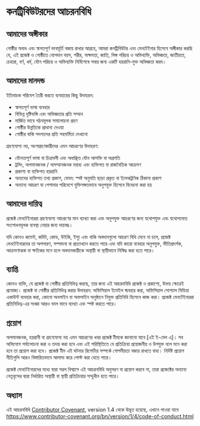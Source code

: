
# কনট্রিবিউটরদের আচরনবিধি

## আমাদের অঙ্গীকার


গোষ্ঠীর অবাধ এবং স্বাগতপূর্ণ ভাবমূর্তি বজায় রাখার আগ্রহে,
আমরা কনট্রিবিউটর এবং মেনটেইনার হিসেবে অঙ্গীকার করছি যে,
এই প্রজেক্ট ও গোষ্ঠীতে যোগদান বয়স, শরীর, অক্ষমতা, জাতি,
লিঙ্গ পরিচয় ও অভিব্যক্তি, অভিজ্ঞতা, জাতীয়তা, চেহারা,
বর্ণ, ধর্ম, যৌন পরিচয় ও অভিব্যক্তি নির্বিশেষে সবার জন্য
একটি হয়রানি-মুক্ত অভিজ্ঞতা করব।


## আমাদের মানদন্ড

ইতিবাচক পরিবেশ তৈরী করতে ব্যবহারের কিছু উদাহরন:

* স্বাগতপূর্ণ ভাষা ব্যবহার
* বিভিন্ন দৃষ্টিভঙ্গি এবং অভিজ্ঞতার প্রতি সম্মান
* মার্জিত ভাবে গঠনমূলক সমালোচনা গ্রহণ
* গোষ্ঠীর উন্নতিকে প্রাধান্য দেওয়া
* গোষ্ঠীর বাকি সদস্যদের প্রতি সহমর্মিতা দেখানো


গ্রহণযোগ্য নয়, অংশগ্রহণকারীদের এমন আচরণের উদাহরণ:

* যৌনতাপূর্ণ ভাষা বা চিত্রাবলী এবং অবাঞ্ছিত যৌন আসক্তি বা অগ্রগতি
* ট্রলিং, অপমানজনক / অসম্মানজনক মন্তব্য এবং ব্যক্তিগত বা রাজনৈতিক আক্রমণ
* প্রকাশ্য বা ব্যক্তিগত হয়রানি
* অন্যদের ব্যক্তিগত তথ্য প্রকাশ, যেমন: স্পষ্ট অনুমতি ছাড়া প্রকৃত বা ইলেকট্রনিক ঠিকানা প্রকাশ
* অন্যান্য আচরণ যা পেশাদার পরিবেশে যুক্তিসঙ্গতভাবে অনুপযুক্ত হিসেবে বিবেচনা করা হয়


## আমাদের দায়িত্ব

প্রজেক্ট মেনটেইনাররা গ্রহণযোগ্য আচরণের মান ব্যাখ্যা করা এবং অনুপযুক্ত আচরণের জন্য যথোপযুক্ত
এবং যথোপযোত সংশোধনমূলক ব্যবস্থা নেয়ার জন্য দায়বদ্ধ।

যদি কোনও কমেন্ট, কমিট, কোড, উইকি, ইস্যু এবং বাকি অবদানগুলো আচরণ বিধি মেনে না চলে,
প্রজেক্ট মেনটেইনারদের তা অপসারণ, সম্পাদনা বা প্রত্যাখ্যান করতে পারে এবং যদি কারো ব্যবহার
অনুপযুক্ত, ভীতিপ্রদর্শক, আক্রমণাত্মক বা ক্ষতিকর মনে হলে অবদানকারীকে অস্থায়ী বা স্থায়ীভাবে নিষিদ্ধ করা হতে পারে।


## ব্যাপ্তি

কোনও ব্যক্তি, যে প্রজেক্ট বা গোষ্ঠীর প্রতিনিধিত্ব করছে, তার জন্য এই আচরনবিধি প্রজেক্ট ও প্রকাশ্যে, উভয় ক্ষেত্রেই প্রযোজ্য।
প্রজেক্ট বা গোষ্ঠীর প্রতিনিধিত্ব করার উদাহরন: অফিসিয়াল ইমেইল ব্য়বহার করা, অফিসিয়াল সোশ্যাল মিডিয়া একাউন্ট ব্যবহার করা,
কোনো অনলাইন বা অফলাইন অনুষ্ঠানে নিযুক্ত প্রতিনিধি হিসেবে কাজ করা। প্রজেক্ট মেনটেইনাররা প্রতিনিধিত্ব-এর
সংজ্ঞা আরও ভাল ভাবে ব্যাখ্যা এবং স্পষ্ট করতে পারে।


## প্রয়োগ

অপমানজনক, হয়রানী বা গ্রহণযোগ্য নয় এমন আচরণের খবর প্রজেক্ট টীমকে জানানো যাবে [এই ই-মেল এ]।
সব অভিযোগ পর্যালোচনা করা ও তদন্ত করা হবে এবং এই পরিস্থিতিতে যে প্রতিক্রিয়া প্রয়োজনীয় ও উপযুক্ত
বলে মনে করা হবে তা প্রয়োগ করা হবে। প্রজেক্ট টীম এই ঘটনার রিপোর্টার সম্পর্কে গোপনীয়তা বজায় রাখতে বাধ্য।
নির্দিষ্ট প্রয়োগ নীতিগুলি আরও বিস্তারিতভাবে আলাদা করে পোস্ট করা যেতে পারে।

প্রজেক্ট মেনটেইনারদের মধ্যে যারা সরল বিশ্বাসে এই আচরনবিধি অনুসরণ বা প্রয়োগ করবে না, তারা প্রজেক্টের
অন্যান্য নেতৃবৃন্দের দ্বারা নির্ধারিত অস্থায়ী বা স্থায়ী প্রতিক্রিয়ার সম্মুখীন হতে পারে।



## অধ্যাস

এই আচরনবিধি [Contributor Covenant][homepage], version 1.4 থেকে উদ্ভূত হয়েছে,
এখানে পাওয়া যাবে https://www.contributor-covenant.org/bn/version/1/4/code-of-conduct.html

[homepage]: https://www.contributor-covenant.org
